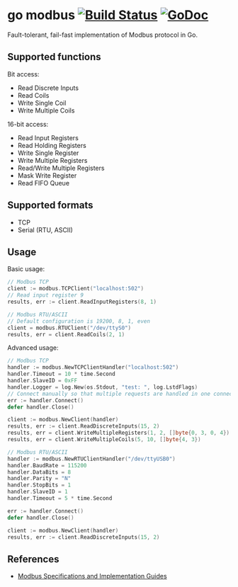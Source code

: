 # go modbus [![Build Status](https://travis-ci.org/gamanlab/modbus.svg?branch=master)](https://travis-ci.org/gamanlab/modbus) [![GoDoc](https://godoc.org/github.com/gamanlab/go-modbus?status.svg)](https://godoc.org/github.com/gamanlab/go-modbus)

Fault-tolerant, fail-fast implementation of Modbus protocol in Go.

## Supported functions

Bit access:

- Read Discrete Inputs
- Read Coils
- Write Single Coil
- Write Multiple Coils

16-bit access:

- Read Input Registers
- Read Holding Registers
- Write Single Register
- Write Multiple Registers
- Read/Write Multiple Registers
- Mask Write Register
- Read FIFO Queue

## Supported formats

- TCP
- Serial (RTU, ASCII)

## Usage

Basic usage:

```go
// Modbus TCP
client := modbus.TCPClient("localhost:502")
// Read input register 9
results, err := client.ReadInputRegisters(8, 1)

// Modbus RTU/ASCII
// Default configuration is 19200, 8, 1, even
client = modbus.RTUClient("/dev/ttyS0")
results, err = client.ReadCoils(2, 1)
```

Advanced usage:

```go
// Modbus TCP
handler := modbus.NewTCPClientHandler("localhost:502")
handler.Timeout = 10 * time.Second
handler.SlaveID = 0xFF
handler.Logger = log.New(os.Stdout, "test: ", log.LstdFlags)
// Connect manually so that multiple requests are handled in one connection session
err := handler.Connect()
defer handler.Close()

client := modbus.NewClient(handler)
results, err := client.ReadDiscreteInputs(15, 2)
results, err = client.WriteMultipleRegisters(1, 2, []byte{0, 3, 0, 4})
results, err = client.WriteMultipleCoils(5, 10, []byte{4, 3})
```

```go
// Modbus RTU/ASCII
handler := modbus.NewRTUClientHandler("/dev/ttyUSB0")
handler.BaudRate = 115200
handler.DataBits = 8
handler.Parity = "N"
handler.StopBits = 1
handler.SlaveID = 1
handler.Timeout = 5 * time.Second

err := handler.Connect()
defer handler.Close()

client := modbus.NewClient(handler)
results, err := client.ReadDiscreteInputs(15, 2)
```

## References

- [Modbus Specifications and Implementation Guides](http://www.modbus.org/specs.php)
